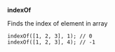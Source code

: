 **indexOf**

Finds the index of element in array

```
indexOf([1, 2, 3], 1); // 0
indexOf([1, 2, 3], 4); // -1
```
  